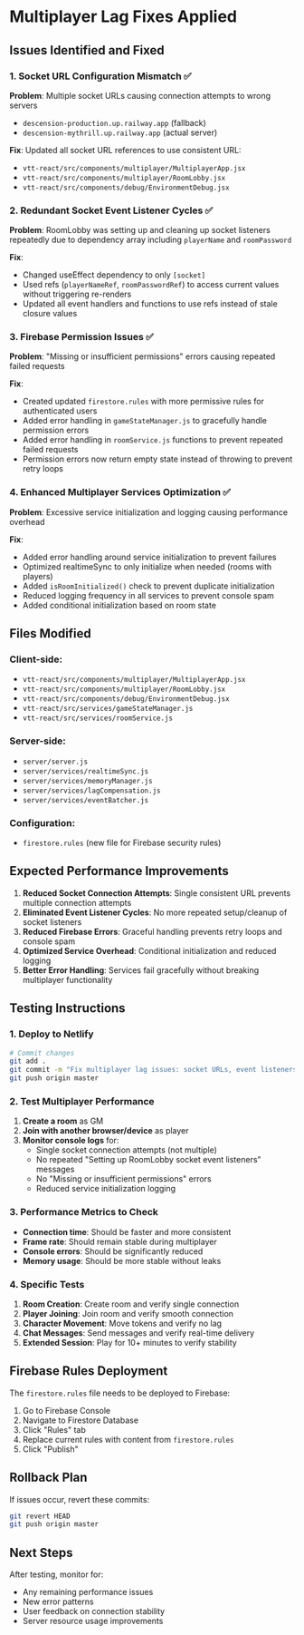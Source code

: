 # Multiplayer Lag Fixes Applied

## Issues Identified and Fixed

### 1. Socket URL Configuration Mismatch ✅
**Problem**: Multiple socket URLs causing connection attempts to wrong servers
- `descension-production.up.railway.app` (fallback)
- `descension-mythrill.up.railway.app` (actual server)

**Fix**: Updated all socket URL references to use consistent URL:
- `vtt-react/src/components/multiplayer/MultiplayerApp.jsx`
- `vtt-react/src/components/multiplayer/RoomLobby.jsx`
- `vtt-react/src/components/debug/EnvironmentDebug.jsx`

### 2. Redundant Socket Event Listener Cycles ✅
**Problem**: RoomLobby was setting up and cleaning up socket listeners repeatedly due to dependency array including `playerName` and `roomPassword`

**Fix**: 
- Changed useEffect dependency to only `[socket]`
- Used refs (`playerNameRef`, `roomPasswordRef`) to access current values without triggering re-renders
- Updated all event handlers and functions to use refs instead of stale closure values

### 3. Firebase Permission Issues ✅
**Problem**: "Missing or insufficient permissions" errors causing repeated failed requests

**Fix**:
- Created updated `firestore.rules` with more permissive rules for authenticated users
- Added error handling in `gameStateManager.js` to gracefully handle permission errors
- Added error handling in `roomService.js` functions to prevent repeated failed requests
- Permission errors now return empty state instead of throwing to prevent retry loops

### 4. Enhanced Multiplayer Services Optimization ✅
**Problem**: Excessive service initialization and logging causing performance overhead

**Fix**:
- Added error handling around service initialization to prevent failures
- Optimized realtimeSync to only initialize when needed (rooms with players)
- Added `isRoomInitialized()` check to prevent duplicate initialization
- Reduced logging frequency in all services to prevent console spam
- Added conditional initialization based on room state

## Files Modified

### Client-side:
- `vtt-react/src/components/multiplayer/MultiplayerApp.jsx`
- `vtt-react/src/components/multiplayer/RoomLobby.jsx`
- `vtt-react/src/components/debug/EnvironmentDebug.jsx`
- `vtt-react/src/services/gameStateManager.js`
- `vtt-react/src/services/roomService.js`

### Server-side:
- `server/server.js`
- `server/services/realtimeSync.js`
- `server/services/memoryManager.js`
- `server/services/lagCompensation.js`
- `server/services/eventBatcher.js`

### Configuration:
- `firestore.rules` (new file for Firebase security rules)

## Expected Performance Improvements

1. **Reduced Socket Connection Attempts**: Single consistent URL prevents multiple connection attempts
2. **Eliminated Event Listener Cycles**: No more repeated setup/cleanup of socket listeners
3. **Reduced Firebase Errors**: Graceful handling prevents retry loops and console spam
4. **Optimized Service Overhead**: Conditional initialization and reduced logging
5. **Better Error Handling**: Services fail gracefully without breaking multiplayer functionality

## Testing Instructions

### 1. Deploy to Netlify
```bash
# Commit changes
git add .
git commit -m "Fix multiplayer lag issues: socket URLs, event listeners, Firebase permissions, service optimization"
git push origin master
```

### 2. Test Multiplayer Performance
1. **Create a room** as GM
2. **Join with another browser/device** as player
3. **Monitor console logs** for:
   - Single socket connection attempts (not multiple)
   - No repeated "Setting up RoomLobby socket event listeners" messages
   - No "Missing or insufficient permissions" errors
   - Reduced service initialization logging

### 3. Performance Metrics to Check
- **Connection time**: Should be faster and more consistent
- **Frame rate**: Should remain stable during multiplayer
- **Console errors**: Should be significantly reduced
- **Memory usage**: Should be more stable without leaks

### 4. Specific Tests
1. **Room Creation**: Create room and verify single connection
2. **Player Joining**: Join room and verify smooth connection
3. **Character Movement**: Move tokens and verify no lag
4. **Chat Messages**: Send messages and verify real-time delivery
5. **Extended Session**: Play for 10+ minutes to verify stability

## Firebase Rules Deployment

The `firestore.rules` file needs to be deployed to Firebase:

1. Go to Firebase Console
2. Navigate to Firestore Database
3. Click "Rules" tab
4. Replace current rules with content from `firestore.rules`
5. Click "Publish"

## Rollback Plan

If issues occur, revert these commits:
```bash
git revert HEAD
git push origin master
```

## Next Steps

After testing, monitor for:
- Any remaining performance issues
- New error patterns
- User feedback on connection stability
- Server resource usage improvements
